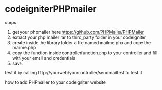 # codeigniterPHPmailer

steps

1. get your phpmailer here https://github.com/PHPMailer/PHPMailer
2. extract your php mailer rar to third_party folder in your codeigniter
3. create inside the library folder a file named mailme.php and copy the mailme.php
4. copy the function inside controllerfunction.php to your controller and fill with your email and credentials
5. save.

test it by calling http://yourweb/yourcontroller/sendmailtest to test it

how to add PHPmailer to your codeigniter website
